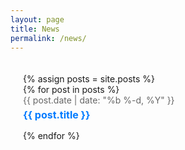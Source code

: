 ```yaml
---
layout: page
title: News
permalink: /news/
---
```


<div class="news-list">
  {% assign posts = site.posts %}
  <ul>
    {% for post in posts %}
      <li>
        <span class="news-date">{{ post.date | date: "%b %-d, %Y" }}</span>
        <a href="{{ post.url | relative_url }}" class="news-title">{{ post.title }}</a>
      </li>
    {% endfor %}
  </ul>
</div>


<style>
.news-list {
  padding: 20px;
}

.news-list ul {
  list-style: none;
  padding: 0;
  margin: 0;
}

.news-list li {
  margin-bottom: 15px;
}

.news-date {
  display: block; /* 日付をタイトルの上に表示 */
  font-size: 14px; /* 日付を小さめのフォントサイズに設定 */
  color: #666; /* 日付を灰色に設定 */
  margin-bottom: 5px; /* タイトルとの間に余白を追加 */
}

.news-title {
  font-size: 16px; /* タイトルを少し大きめに設定 */
  font-weight: bold; /* タイトルを太字に設定 */
  color: #007BFF; /* タイトルリンクを青色に設定 */
  text-decoration: none; /* 下線を削除 */
}

.news-title:hover {
  text-decoration: underline; /* ホバー時に下線を表示 */
}


</style>